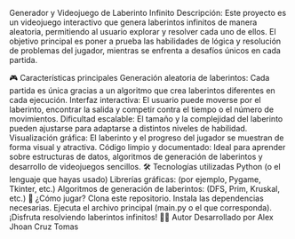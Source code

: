 Generador y Videojuego de Laberinto Infinito
Descripción:
Este proyecto es un videojuego interactivo que genera laberintos infinitos de manera aleatoria, permitiendo al usuario explorar y resolver cada uno de ellos. El objetivo principal es poner a prueba las habilidades de lógica y resolución de problemas del jugador, mientras se enfrenta a desafíos únicos en cada partida.

🎮 Características principales
Generación aleatoria de laberintos: Cada partida es única gracias a un algoritmo que crea laberintos diferentes en cada ejecución.
Interfaz interactiva: El usuario puede moverse por el laberinto, encontrar la salida y competir contra el tiempo o el número de movimientos.
Dificultad escalable: El tamaño y la complejidad del laberinto pueden ajustarse para adaptarse a distintos niveles de habilidad.
Visualización gráfica: El laberinto y el progreso del jugador se muestran de forma visual y atractiva.
Código limpio y documentado: Ideal para aprender sobre estructuras de datos, algoritmos de generación de laberintos y desarrollo de videojuegos sencillos.
🛠️ Tecnologías utilizadas
Python (o el lenguaje que hayas usado)
Librerías gráficas: (por ejemplo, Pygame, Tkinter, etc.)
Algoritmos de generación de laberintos: (DFS, Prim, Kruskal, etc.)
🚀 ¿Cómo jugar?
Clona este repositorio.
Instala las dependencias necesarias.
Ejecuta el archivo principal (main.py o el que corresponda).
¡Disfruta resolviendo laberintos infinitos!
👨‍💻 Autor
Desarrollado por Alex Jhoan Cruz Tomas
